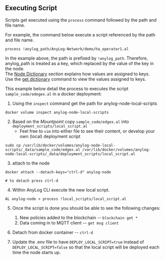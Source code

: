 ## Executing Script
Scripts get executed using the `process` command followed by the path and file name. 

For example, the command below execute a script referenced by the path and file name. 
```
process !anylog_path/AnyLog-Network/demo/ha_operator1.al
```
In the example above, the path is prefixed by ```!anylog_path```. Therefore, anylog_path is treated as a key, which replaced 
by the value of the key in the node.  
The [Node Dictionary](../../getting%20started.md#the-node-dictionary) section explains how values are assigned to keys.  
Use the [get dictionary](../../monitoring%20nodes.md#the-get-dictionary-command) command to view the values assigned to keys.

This example below detail the process to executes the script `sample_code/edegex.al` in a docker deployment:

1. Using the `inspect` command get the path for anylog-node-local-scripts
```shell
docker volume inspect anylog-node-local-scripts
```

2. Based on the _Mountpoint_ copy `sample_code/edgex.al` into `deployment_scripts/local_script.al`
    * Feel free to `vim` into either file to see their content, or develop your own (local) deployment script
```shell
sudo cp /var/lib/docker/volumes/anylog-node-local-scripts/_data/sample_code/edgex.al /var/lib/docker/volumes/anylog-node-local-scripts/_data/deployment_scripts/local_script.al 
```

3. attach to the node 
```shell
docker attach --detach-keys="ctrl-d" anylog-node 

# to detach press ctrl-d
```

4. Within AnyLog CLI execute the new local script. 
```shell
AL anylog-node > process !local_scripts/local_script.al  
```

5. Once the script is done you should be able to see the following changes:
    1. New policies added to the blockchain -- `blockchain get *`
    2. Data coming in to MQTT client -- `get msg client`
   

6. Detach from docker container -- `ctrl-d`


7. Update the .env file to have `DEPLOY_LOCAL_SCRIPT=true` instead of `DEPLOY_LOCAL_SCRIPT=false` so that the local 
script will be deployed each time the node starts up. 
